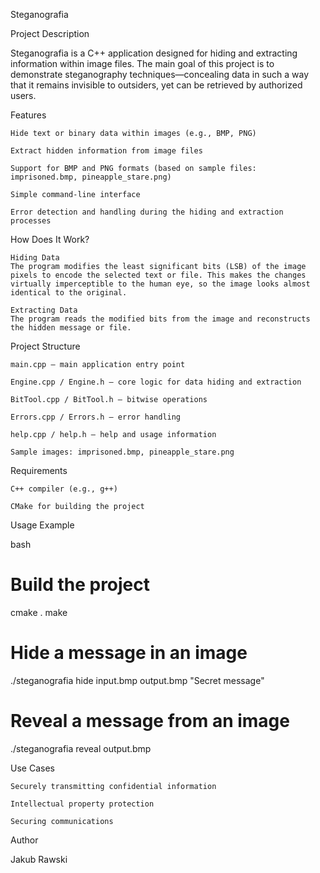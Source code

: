 Steganografia

Project Description

Steganografia is a C++ application designed for hiding and extracting information within image files. The main goal of this project is to demonstrate steganography techniques—concealing data in such a way that it remains invisible to outsiders, yet can be retrieved by authorized users.

Features

    Hide text or binary data within images (e.g., BMP, PNG)

    Extract hidden information from image files

    Support for BMP and PNG formats (based on sample files: imprisoned.bmp, pineapple_stare.png)

    Simple command-line interface

    Error detection and handling during the hiding and extraction processes

How Does It Work?

    Hiding Data
    The program modifies the least significant bits (LSB) of the image pixels to encode the selected text or file. This makes the changes virtually imperceptible to the human eye, so the image looks almost identical to the original.

    Extracting Data
    The program reads the modified bits from the image and reconstructs the hidden message or file.

Project Structure

    main.cpp – main application entry point

    Engine.cpp / Engine.h – core logic for data hiding and extraction

    BitTool.cpp / BitTool.h – bitwise operations

    Errors.cpp / Errors.h – error handling

    help.cpp / help.h – help and usage information

    Sample images: imprisoned.bmp, pineapple_stare.png

Requirements

    C++ compiler (e.g., g++)

    CMake for building the project

Usage Example

bash
# Build the project
cmake .
make

# Hide a message in an image
./steganografia hide input.bmp output.bmp "Secret message"

# Reveal a message from an image
./steganografia reveal output.bmp

Use Cases

    Securely transmitting confidential information

    Intellectual property protection

    Securing communications

Author

Jakub Rawski

